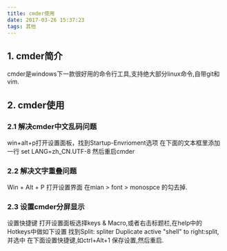 ```yaml
---
title: cmder使用
date: 2017-03-26 15:37:23
tags: 其他
---
```

## 1. cmder简介
cmder是windows下一款很好用的命令行工具,支持绝大部分linux命令,自带git和vim.

## 2. cmder使用
### 2.1 解决cmder中文乱码问题
win+alt+p打开设置面板，找到Startup-Envrioment选项
在下面的文本框里添加一行 set LANG=zh_CN.UTF-8
然后重启cmder
<!--More-->
### 2.2 解决文字重叠问题
Win + Alt + P 打开设置界面 
在mian > font > monospce 的勾去掉.

### 2.3 设置cmder分屏显示
设置快捷键
打开设置面板选择keys & Macro,或者右击标题栏,在help中的Hotkeys中做如下设置
找到Split: spliter Duplicate active "shell" to right:split,并选中
在下面设置快捷键,如ctrl+Alt+1
保存设置,然后重启.

